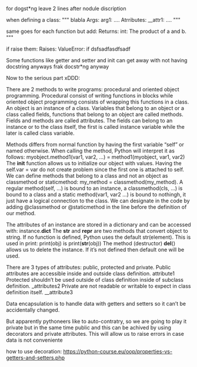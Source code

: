 for dogst*ng leave 2 lines after nodule discription

when defining a class:
""" blabla
Args:
    arg1: ....
Atrributes:
    __attr1: .... """

same goes for each function but add:
    Returns:
        int: The product of a and b.
    """

if raise them:
    Raises:
        ValueError: if dsfsadfasdfsadf

Some functions like getter and setter and init can get away with not having docstring anyways frak docstr*ng anyway

Now to the serious part xDDD:

There are 2 methods to write programs: procedural and oriented object programming.
Procedural consist of writing functions in blocks while oriented object programming consists of wrapping this functions in a class.
An object is an instance of a class.
Variables that belong to an object or a class called fields, functions that belong to an object are called methods. Fields and methods are called attributes.
The fields can belong to an instance or to the class itself, the first is called instance variable while the later is called class variable.

Methods differs from normal function by having the first variable “self” or named otherwise. When calling the method, Python will interpret it as follows: 
myobject.method1(var1, var2, …) = method1(myobject, var1, var2)
The __init__ function allows us to initialize our object with values. Having the self.var = var do not create problem since the first one is attached to self.
We can define methods that belong to a class and not an object as classmethod or staticmethod: my_method = classmethod(my_method). A regular method(self, ...) is bound to an instance, a classmethod(cls, …) is bound to a class and a static method(var1, var2 ...) is bound to nothingh, it just have a logical connection to the class. We can designate in the code by adding @classmethod or @staticmethod in the line before the definition of our method.

The attributes of an instance are stored in a dictionary and can be accessed with: instance.__dict__
The __str__ and __repr__ are two methods that convert object to string. If no function is defined, Python uses the default str(element). This is used in print: print(obj) is print(__str__(obj))
The method (destructor) __del__() allows us to delete the instance. If it’s not defined then default one will be used.

There are 3 types of attributes: public, protected and private.
Public attributes are accessible inside and outside class definition. attribute1
Protected shouldn’t be used outside of class definition inside of subclass definition. _attributes2
Private are not readable or writable to expect in class definition itself. __attribute3

Data encapsulation is to handle data with getters and setters so it can’t be accidentally changed.

But apparently pythoneers like to auto-contratry, so we are going to play it private but in the same time public and this can be achived by using decorators and private attributes. This will allow us to raise errors in case data is not conveniente

how to use decoration: https://python-course.eu/oop/properties-vs-getters-and-setters.php
